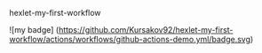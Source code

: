 hexlet-my-first-workflow

![my badge] (https://github.com/Kursakov92/hexlet-my-first-workflow/actions/workflows/github-actions-demo.yml/badge.svg)
